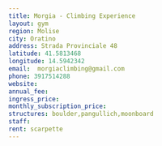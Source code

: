 ```yaml
---
title: Morgia - Climbing Experience
layout: gym
region: Molise
city: Oratino
address: Strada Provinciale 48
latitude: 41.5813468
longitude: 14.5942342
email:  morgiaclimbing@gmail.com
phone: 3917514288
website: 
annual_fee: 
ingress_price: 
monthly_subscription_price: 
structures: boulder,pangullich,moonboard
staff: 
rent: scarpette
---
```



